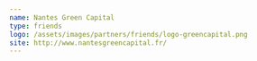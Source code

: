 ```yaml
---
name: Nantes Green Capital
type: friends
logo: /assets/images/partners/friends/logo-greencapital.png
site: http://www.nantesgreencapital.fr/
---
```

